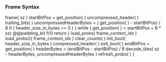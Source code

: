 ### Frame Syntax

<div class="syntax">
frame( sz )
    startBitPos = get_position( )
    uncompressed_header( )
    trailing_bits( )
    uncompressedHeaderBytes = ( get_position( ) - startBitPos) / 8
    if ( header_size_in_bytes == 0 )  {
        while ( get_position( ) < startBitPos + 8 * sz)
            @@padding_bit                                               f(1)
        return
    }
    load_probs( frame_context_idx )
    load_probs2( frame_context_idx )
    clear_counts( )
    init_bool( header_size_in_bytes )
    compressed_header( )
    exit_bool( )
    endBitPos = get_position( )
    headerBytes = (endBitPos - startBitPos) / 8
    decode_tiles( sz - headerBytes, uncompressedHeaderBytes )
    refresh_probs( )
}
</div>
